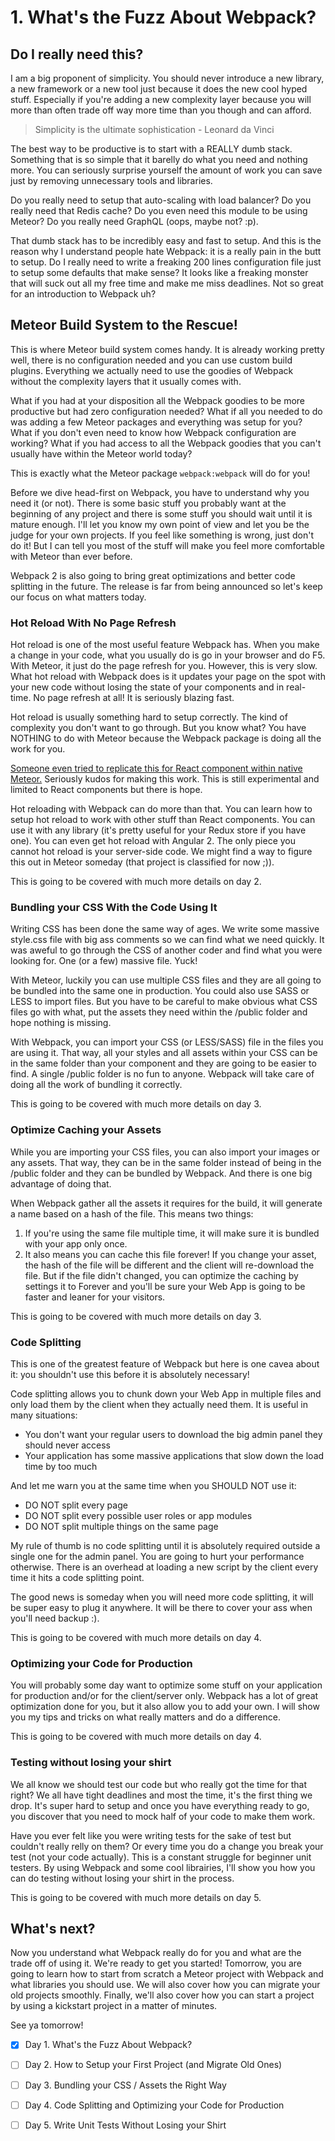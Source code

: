# 1. What's the Fuzz About Webpack?

## Do I really need this?

I am a big proponent of simplicity. You should never introduce a new library, a new framework or a new tool just because it does the new cool hyped stuff. Especially if you're adding a new complexity layer because you will more than often trade off way more time than you though and can afford.

> Simplicity is the ultimate sophistication  - Leonard da Vinci

The best way to be productive is to start with a REALLY dumb stack. Something that is so simple that it barelly do what you need and nothing more. You can seriously surprise yourself the amount of work you can save just by removing unnecessary tools and libraries.

Do you really need to setup that auto-scaling with load balancer? Do you really need that Redis cache? Do you even need this module to be using Meteor? Do you really need GraphQL (oops, maybe not? :p).

That dumb stack has to be incredibly easy and fast to setup. And this is the reason why I understand people hate Webpack: it is a really pain in the butt to setup. Do I really need to write a freaking 200 lines configuration file just to setup some defaults that make sense? It looks like a freaking monster that will suck out all my free time and make me miss deadlines. Not so great for an introduction to Webpack uh?

## Meteor Build System to the Rescue!

This is where Meteor build system comes handy. It is already working pretty well, there is no configuration needed and you can use custom build plugins. Everything we actually need to use the goodies of Webpack without the complexity layers that it usually comes with.

What if you had at your disposition all the Webpack goodies to be more productive but had zero configuration needed? What if all you needed to do was adding a few Meteor packages and everything was setup for you? What if you don't even need to know how Webpack configuration are working? What if you had access to all the Webpack goodies that you can't usually have within the Meteor world today?

This is exactly what the Meteor package `webpack:webpack` will do for you!

Before we dive head-first on Webpack, you have to understand why you need it (or not). There is some basic stuff you probably want at the beginning of any project and there is some stuff you should wait until it is mature enough. I'll let you know my own point of view and let you be the judge for your own projects. If you feel like something is wrong, just don't do it! But I can tell you most of the stuff will make you feel more comfortable with Meteor than ever before.

Webpack 2 is also going to bring great optimizations and better code splitting in the future. The release is far from being announced so let's keep our focus on what matters today.

### Hot Reload With No Page Refresh
Hot reload is one of the most useful feature Webpack has. When you make a change in your code, what you usually do is go in your browser and do F5. With Meteor, it just do the page refresh for you. However, this is very slow. What hot reload with Webpack does is it updates your page on the spot with your new code without losing the state of your components and in real-time. No page refresh at all! It is seriously blazing fast.

Hot reload is usually something hard to setup correctly. The kind of complexity you don't want to go through. But you know what? You have NOTHING to do with Meteor because the Webpack package is doing all the work for you. 

[Someone even tried to replicate this for React component within native Meteor.](https://forums.meteor.com/t/react-hotloading-in-native-meteor-is-ready-i-e-no-webpack/17523) Seriously kudos for making this work. This is still experimental and limited to React components but there is hope.

Hot reloading with Webpack can do more than that. You can learn how to setup hot reload to work with other stuff than React components. You can use it with any library (it's pretty useful for your Redux store if you have one). You can even get hot reload with Angular 2. The only piece you cannot hot reload is your server-side code. We might find a way to figure this out in Meteor someday (that project is classified for now ;)).

This is going to be covered with much more details on day 2.

### Bundling your CSS With the Code Using It
Writing CSS has been done the same way of ages. We write some massive style.css file with big ass comments so we can find what we need quickly. It was aweful to go through the CSS of another coder and find what you were looking for. One (or a few) massive file. Yuck! 

With Meteor, luckily you can use multiple CSS files and they are all going to be bundled into the same one in production. You could also use SASS or LESS to import files. But you have to be careful to make obvious what CSS files go with what, put the assets they need within the /public folder and hope nothing is missing.

With Webpack, you can import your CSS (or LESS/SASS) file in the files you are using it. That way, all your styles and all assets within your CSS can be in the same folder than your component and they are going to be easier to find. A single /public folder is no fun to anyone. Webpack will take care of doing all the work of bundling it correctly.

This is going to be covered with much more details on day 3.

### Optimize Caching your Assets

While you are importing your CSS files, you can also import your images or any assets. That way, they can be in the same folder instead of being in the /public folder and they can be bundled by Webpack. And there is one big advantage of doing that.

When Webpack gather all the assets it requires for the build, it will generate a name based on a hash of the file. This means two things:

1. If you're using the same file multiple time, it will make sure it is bundled with your app only once.
2. It also means you can cache this file forever! If you change your asset, the hash of the file will be different and the client will re-download the file. But if the file didn't changed, you can optimize the caching by settings it to Forever and you'll be sure your Web App is going to be faster and leaner for your visitors.

This is going to be covered with much more details on day 3.

### Code Splitting

This is one of the greatest feature of Webpack but here is one cavea about it: you shouldn't use this before it is absolutely necessary! 

Code splitting allows you to chunk down your Web App in multiple files and only load them by the client when they actually need them. It is useful in many situations:
- You don't want your regular users to download the big admin panel they should never access
- Your application has some massive applications that slow down the load time by too much

And let me warn you at the same time when you SHOULD NOT use it:
- DO NOT split every page
- DO NOT split every possible user roles or app modules
- DO NOT split multiple things on the same page

My rule of thumb is no code splitting until it is absolutely required outside a single one for the admin panel. You are going to hurt your performance otherwise. There is an overhead at loading a new script by the client every time it hits a code splitting point.

The good news is someday when you will need more code splitting, it will be super easy to plug it anywhere. It will be there to cover your ass when you'll need backup :).

This is going to be covered with much more details on day 4.

### Optimizing your Code for Production

You will probably some day want to optimize some stuff on your application for production and/or for the client/server only. Webpack has a lot of great optimization done for you, but it also allow you to add your own. I will show you my tips and tricks on what really matters and do a difference.

This is going to be covered with much more details on day 4.

### Testing without losing your shirt

We all know we should test our code but who really got the time for that right? We all have tight deadlines and most the time, it's the first thing we drop. It's super hard to setup and once you have everything ready to go, you discover that you need to mock half of your code to make them work.

Have you ever felt like you were writing tests for the sake of test but couldn't really relly on them? Or every time you do a change you break your test (not your code actually). This is a constant struggle for beginner unit testers. By using Webpack and some cool librairies, I'll show you how you can do testing without losing your shirt in the process.

This is going to be covered with much more details on day 5.

## What's next?

Now you understand what Webpack really do for you and what are the trade off of using it. We're ready to get you started! Tomorrow, you are going to learn how to start from scratch a Meteor project with Webpack and what libraries you should use. We will also cover how you can migrate your old projects smoothly. Finally, we'll also cover how you can start a project by using a kickstart project in a matter of minutes.

See ya tomorrow!

- [x] Day 1. What's the Fuzz About Webpack?
- [ ] Day 2. How to Setup your First Project (and Migrate Old Ones)
- [ ] Day 3. Bundling your CSS / Assets the Right Way
- [ ] Day 4. Code Splitting and Optimizing your Code for Production
- [ ] Day 5. Write Unit Tests Without Losing your Shirt

